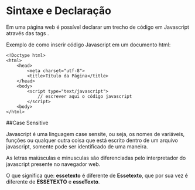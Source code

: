 # Sintaxe e Declaração

Em uma página web é possível declarar um trecho de código em Javascript através das tags <script></script>.

Exemplo de como inserir código Javascript em um documento html:
```
<!Doctype html>
<html>
    <head>
        <meta charset="utf-8">
        <title>Título da Página</title>
    </head>
    <body>
        <script type="text/javascript"> 
            // escrever aqui o código javascript
        </script>
    <body>
</html>
```

##Case Sensitive

<p>Javascript é uma linguagem case sensite, ou seja, os nomes de variáveis, funções ou qualquer outra coisa que está escrito dentro de um arquivo javascript, somente pode ser identificado de uma maneira.</p>

<p>As letras maiúsculas e minusculas são diferenciadas pelo interpretador do javascript presente no navegador web.</p>

O que significa que:
<b>essetexto</b> é diferente de <b>Essetexto</b>, que por sua vez é diferente de <b>ESSETEXTO</b> e <b>esseTexto</b>.


